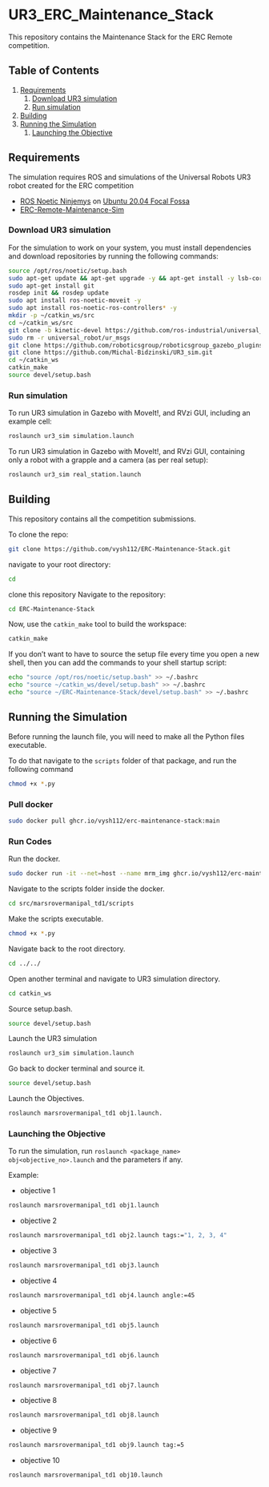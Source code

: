# UR3_ERC_Maintenance_Stack

This repository contains the Maintenance Stack for the ERC Remote competition. 

## Table of Contents
1. [Requirements](#Requirements)
    1. [Download UR3 simulation](#Download-UR3-simulation)
    1. [Run simulation](#Run-simulation)
1. [Building](#building)
1. [Running the Simulation](#Running-the-Simulation)
    1. [Launching the Objective](#Launching-the-Objective)

## Requirements

The simulation requires ROS and simulations of the Universal Robots UR3 robot created for the ERC competition
 - [ROS Noetic Ninjemys](http://wiki.ros.org/noetic/Installation/) on [Ubuntu 20.04 Focal Fossa](https://releases.ubuntu.com/20.04/)
 - [ERC-Remote-Maintenance-Sim](https://github.com/EuropeanRoverChallenge/ERC-Remote-Maintenance-Sim)

### Download UR3 simulation

For the simulation to work on your system, you must install dependencies and download repositories by running the following commands:

```sh
source /opt/ros/noetic/setup.bash
sudo apt-get update && apt-get upgrade -y && apt-get install -y lsb-core g++
sudo apt-get install git
rosdep init && rosdep update
sudo apt install ros-noetic-moveit -y
sudo apt install ros-noetic-ros-controllers* -y
mkdir -p ~/catkin_ws/src
cd ~/catkin_ws/src
git clone -b kinetic-devel https://github.com/ros-industrial/universal_robot.git
sudo rm -r universal_robot/ur_msgs
git clone https://github.com/roboticsgroup/roboticsgroup_gazebo_plugins
git clone https://github.com/Michal-Bidzinski/UR3_sim.git
cd ~/catkin_ws
catkin_make
source devel/setup.bash
```
### Run simulation
To run UR3 simulation in Gazebo with MoveIt!, and RVzi GUI, including an example cell:
```sh
roslaunch ur3_sim simulation.launch
```
To run UR3 simulation in Gazebo with MoveIt!, and RVzi GUI, containing only a robot with a grapple and a camera (as per real setup):
```sh
roslaunch ur3_sim real_station.launch
```

## Building
This repository contains all the competition submissions.

To clone the repo:
```sh
git clone https://github.com/vysh112/ERC-Maintenance-Stack.git
```

navigate to your root directory:
```sh
cd
```
clone this repository
Navigate to the repository:
```sh
cd ERC-Maintenance-Stack
```
Now, use the `catkin_make` tool to build the workspace:
```sh
catkin_make
```
If you don’t want to have to source the setup file every time you open a new shell, then you can add the commands to your shell startup script:
```sh
echo "source /opt/ros/noetic/setup.bash" >> ~/.bashrc
echo "source ~/catkin_ws/devel/setup.bash" >> ~/.bashrc
echo "source ~/ERC-Maintenance-Stack/devel/setup.bash" >> ~/.bashrc
```
## Running the Simulation
Before running the launch file, you will need to make all the Python files executable.

To do that navigate to the `scripts` folder of that package, and run the following command
```sh
chmod +x *.py 
```

 ### Pull docker
 ```sh
 sudo docker pull ghcr.io/vysh112/erc-maintenance-stack:main
 ```
 ### Run Codes

 Run the docker.
 ```sh
 sudo docker run -it --net=host --name mrm_img ghcr.io/vysh112/erc-maintenance-stack:main
 ```
 Navigate to the scripts folder inside the docker.
 ```sh
 cd src/marsrovermanipal_td1/scripts
 ```
 Make the scripts executable.
 ```sh
 chmod +x *.py 
 ```
 Navigate back to the root directory.
 ```sh
 cd ../../
 ```
 Open another terminal and navigate to UR3 simulation directory.
 ```sh
 cd catkin_ws
 ```
 Source setup.bash.
 ```sh
 source devel/setup.bash
 ```
 Launch the UR3 simulation
 ```sh
 roslaunch ur3_sim simulation.launch
 ```
 Go back to docker terminal and source it.
 ```sh
 source devel/setup.bash
 ```
 Launch the Objectives.
 ```sh
 roslaunch marsrovermanipal_td1 obj1.launch.
 ```
 ### Launching the Objective
To run the simulation, run `roslaunch <package_name> obj<objective_no>.launch` and the parameters if any.

Example:

- objective 1
```sh
roslaunch marsrovermanipal_td1 obj1.launch
```
- objective 2
```sh
roslaunch marsrovermanipal_td1 obj2.launch tags:="1, 2, 3, 4"
```
- objective 3
```sh
roslaunch marsrovermanipal_td1 obj3.launch
```
- objective 4
```sh
roslaunch marsrovermanipal_td1 obj4.launch angle:=45
```
- objective 5
```sh
roslaunch marsrovermanipal_td1 obj5.launch
```
- objective 6
```sh
roslaunch marsrovermanipal_td1 obj6.launch
```
- objective 7
```sh
roslaunch marsrovermanipal_td1 obj7.launch
```
- objective 8
```sh
roslaunch marsrovermanipal_td1 obj8.launch
```
- objective 9
```sh
roslaunch marsrovermanipal_td1 obj9.launch tag:=5
```
- objective 10
```sh
roslaunch marsrovermanipal_td1 obj10.launch
```
